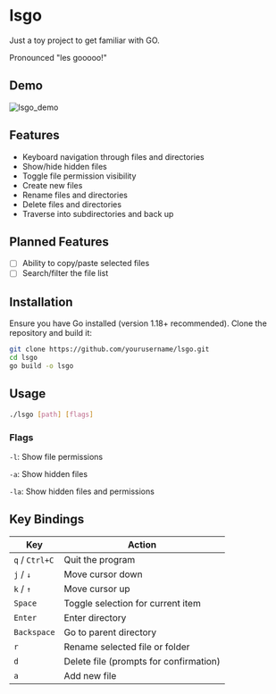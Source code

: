 # lsgo
Just a toy project to get familiar with GO.

Pronounced "les gooooo!"
## Demo

![lsgo_demo](https://github.com/user-attachments/assets/be757948-a8f3-4133-b0a4-b93765e0a67b)

## Features
- Keyboard navigation through files and directories
- Show/hide hidden files
- Toggle file permission visibility
- Create new files
- Rename files and directories
- Delete files and directories
- Traverse into subdirectories and back up

## Planned Features

- [ ] Ability to copy/paste selected files
- [ ] Search/filter the file list

## Installation

Ensure you have Go installed (version 1.18+ recommended). Clone the repository and build it:

```bash
git clone https://github.com/yourusername/lsgo.git
cd lsgo
go build -o lsgo
```

## Usage
```bash
./lsgo [path] [flags]
```

### Flags
  `-l`: Show file permissions

  `-a`: Show hidden files

  `-la`: Show hidden files and permissions

## Key Bindings

| Key           | Action                              |
|---------------|-------------------------------------|
| `q` / `Ctrl+C`| Quit the program                    |
| `j` / `↓`     | Move cursor down                    |
| `k` / `↑`     | Move cursor up                      |
| `Space`       | Toggle selection for current item   |
| `Enter`       | Enter directory                     |
| `Backspace`   | Go to parent directory              |
| `r`           | Rename selected file or folder      |
| `d`           | Delete file (prompts for confirmation) |
| `a`           | Add new file                        |

